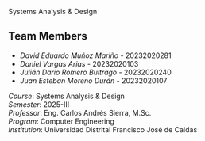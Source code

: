 Systems Analysis & Design

## Team Members
- *David Eduardo Muñoz Mariño* - 20232020281
- *Daniel Vargas Arias* - 20232020103  
- *Julián Darío Romero Buitrago* - 20232020240
- *Juan Esteban Moreno Durán* - 20232020107

*Course*: Systems Analysis & Design  
*Semester*: 2025-III  
*Professor*: Eng. Carlos Andrés Sierra, M.Sc.  
*Program*: Computer Engineering  
*Institution*: Universidad Distrital Francisco José de Caldas
